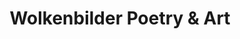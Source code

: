 ---
title: "Wolkenbilder Poetry & Art"
url: /augsburg/wolkenbilder-poetry-und-art/
shop: Andenken
---